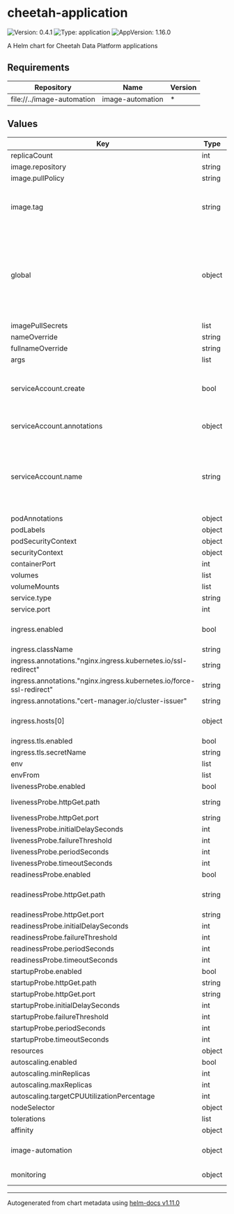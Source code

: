 # cheetah-application

![Version: 0.4.1](https://img.shields.io/badge/Version-0.4.1-informational?style=flat-square) ![Type: application](https://img.shields.io/badge/Type-application-informational?style=flat-square) ![AppVersion: 1.16.0](https://img.shields.io/badge/AppVersion-1.16.0-informational?style=flat-square)

A Helm chart for Cheetah Data Platform applications

## Requirements

| Repository | Name | Version |
|------------|------|---------|
| file://../image-automation | image-automation | * |

## Values

| Key | Type | Default | Description |
|-----|------|---------|-------------|
| replicaCount | int | `1` |  |
| image.repository | string | `"nginx"` |  |
| image.pullPolicy | string | `"IfNotPresent"` |  |
| image.tag | string | `""` | Overrides the image tag whose default is the chart appVersion. |
| global | object | `{"image":{"repository":""},"imagePullSecrets":[]}` | Only used to decrease duplicate configuration of this chart, if imageAutomation is used as a sub chart. Overrides the local values if given |
| imagePullSecrets | list | `[]` |  |
| nameOverride | string | `""` |  |
| fullnameOverride | string | `""` |  |
| args | list | `[]` |  |
| serviceAccount.create | bool | `true` | Specifies whether a service account should be created |
| serviceAccount.annotations | object | `{}` | Annotations to add to the service account |
| serviceAccount.name | string | `""` | The name of the service account to use. If not set and create is true, a name is generated using the fullname template |
| podAnnotations | object | `{}` |  |
| podLabels | object | `{}` |  |
| podSecurityContext | object | `{}` |  |
| securityContext | object | `{}` |  |
| containerPort | int | `80` |  |
| volumes | list | `[]` |  |
| volumeMounts | list | `[]` |  |
| service.type | string | `"ClusterIP"` |  |
| service.port | int | `80` |  |
| ingress.enabled | bool | `false` | Whether to expose the service or not |
| ingress.className | string | `"nginx"` |  |
| ingress.annotations."nginx.ingress.kubernetes.io/ssl-redirect" | string | `"true"` |  |
| ingress.annotations."nginx.ingress.kubernetes.io/force-ssl-redirect" | string | `"true"` |  |
| ingress.annotations."cert-manager.io/cluster-issuer" | string | `"letsencrypt-prod"` |  |
| ingress.hosts[0] | object | `{"host":"chart-example.local","paths":[{"path":"/","pathType":"ImplementationSpecific"}]}` | Which host to expose the service under |
| ingress.tls.enabled | bool | `true` |  |
| ingress.tls.secretName | string | `""` |  |
| env | list | `[]` |  |
| envFrom | list | `[]` |  |
| livenessProbe.enabled | bool | `true` |  |
| livenessProbe.httpGet.path | string | `"/"` | Which path to look for liveness |
| livenessProbe.httpGet.port | string | `"http"` |  |
| livenessProbe.initialDelaySeconds | int | `30` |  |
| livenessProbe.failureThreshold | int | `3` |  |
| livenessProbe.periodSeconds | int | `10` |  |
| livenessProbe.timeoutSeconds | int | `1` |  |
| readinessProbe.enabled | bool | `true` |  |
| readinessProbe.httpGet.path | string | `"/"` | Which path to look for readiness |
| readinessProbe.httpGet.port | string | `"http"` |  |
| readinessProbe.initialDelaySeconds | int | `30` |  |
| readinessProbe.failureThreshold | int | `3` |  |
| readinessProbe.periodSeconds | int | `10` |  |
| readinessProbe.timeoutSeconds | int | `1` |  |
| startupProbe.enabled | bool | `false` |  |
| startupProbe.httpGet.path | string | `"/"` |  |
| startupProbe.httpGet.port | string | `"http"` |  |
| startupProbe.initialDelaySeconds | int | `30` |  |
| startupProbe.failureThreshold | int | `3` |  |
| startupProbe.periodSeconds | int | `10` |  |
| startupProbe.timeoutSeconds | int | `1` |  |
| resources | object | `{}` |  |
| autoscaling.enabled | bool | `false` |  |
| autoscaling.minReplicas | int | `1` |  |
| autoscaling.maxReplicas | int | `100` |  |
| autoscaling.targetCPUUtilizationPercentage | int | `80` |  |
| nodeSelector | object | `{}` |  |
| tolerations | list | `[]` |  |
| affinity | object | `{}` |  |
| image-automation | object | `{"enabled":false}` | Settings passed to the image-automation chart |
| monitoring | object | `{"enabled":false,"path":"/metrics","port":1854}` | Observability settings |

----------------------------------------------
Autogenerated from chart metadata using [helm-docs v1.11.0](https://github.com/norwoodj/helm-docs/releases/v1.11.0)
